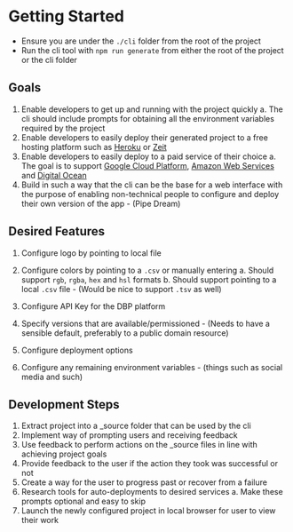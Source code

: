 # Getting Started

- Ensure you are under the `./cli` folder from the root of the project
- Run the cli tool with `npm run generate` from either the root of the project or the cli folder

## Goals

1. Enable developers to get up and running with the project quickly
   a. The cli should include prompts for obtaining all the environment variables required by the project
2. Enable developers to easily deploy their generated project to a free hosting platform such as [Heroku](https://www.heroku.com/) or [Zeit](https://zeit.co/)
3. Enable developers to easily deploy to a paid service of their choice
   a. The goal is to support [Google Cloud Platform](https://cloud.google.com), [Amazon Web Services](https://aws.amazon.com) and [Digital Ocean](https://digitalocean.com)
4. Build in such a way that the cli can be the base for a web interface with the purpose of enabling non-technical people to configure and deploy their own version of the app - (Pipe Dream)

## Desired Features

1. Configure logo by pointing to local file
2. Configure colors by pointing to a `.csv` or manually entering
   a. Should support `rgb`, `rgba`, `hex` and `hsl` formats
   b. Should support pointing to a local `.csv` file - (Would be nice to support `.tsv` as well)

3. Configure API Key for the DBP platform
4. Specify versions that are available/permissioned - (Needs to have a sensible default, preferably to a public domain resource)
5. Configure deployment options
6. Configure any remaining environment variables - (things such as social media and such)

## Development Steps

1. Extract project into a \_source folder that can be used by the cli
2. Implement way of prompting users and receiving feedback
3. Use feedback to perform actions on the \_source files in line with achieving project goals
4. Provide feedback to the user if the action they took was successful or not
5. Create a way for the user to progress past or recover from a failure
6. Research tools for auto-deployments to desired services
   a. Make these prompts optional and easy to skip
7. Launch the newly configured project in local browser for user to view their work
